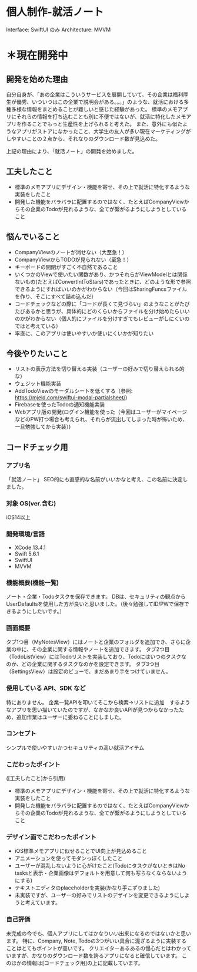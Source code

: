 # 個人制作-就活ノート
Interface: SwiftUI のみ
Architecture: MVVM

# ＊現在開発中

## 開発を始めた理由
自分自身が、「あの企業はこういうサービスを展開していて、その企業は福利厚生が優秀、いついつはこの企業で説明会がある。。。」のような、就活における多種多様な情報をまとめることが難しいと感じた経験があった。
標準のメモアプリにそれらの情報を打ち込むことも別に不便ではないが、就活に特化したメモアプリを作ることでもっと生産性を上げられると考えた。
また、意外にも似たようなアプリがストアになかったこと、大学生の友人が多い現在マーケティングがしやすいことの２点から、それなりのダウンロード数が見込めた。

上記の理由により、「就活ノート」の開発を始めました。

## 工夫したこと
- 標準のメモアプリにデザイン・機能を寄せ、その上で就活に特化するような実装をしたこと
- 開発した機能をバラバラに配置するのではなく、たとえばCompanyViewからその企業のTodoが見れるような、全てが繋がるようにしようとしていること

## 悩んでいること
- CompanyViewのノートが消せない（大至急！）
- CompanyViewからTODOが見られない（至急！）
- キーボードの開閉がすごく不自然であること
- いくつかのViewで使いたい関数があり、かつそれらがViewModelとは関係ないもの(たとえばConvertIntToStars)であったときに、どのような形で参照できるようにすればいいのかがわからない（今回はSharingFuncsファイルを作り、そこにすべて詰め込んだ）
- コードチェックなどの際に「コードが長くて見づらい」のようなことがたびたびあるかと思うが、具体的にどのくらいからファイルを分け始めたらいいのかがわからない（個人的にファイルを分けすぎてもレビューがしにくいのではと考えている）
- 率直に、このアプリは使いやすいか使いにくいかが知りたい

## 今後やりたいこと
- リストの表示方法を切り替える実装（ユーザーの好みで切り替えられる的な）
- ウェジット機能実装
- AddTodoViewのモーダルシートを低くする（参照: https://mjeld.com/swiftui-modal-partialsheet/)
- Firebaseを使ったTodoの通知機能実装
- Webアプリ版の開発(ログイン機能を使った（今回はユーザーがマイページなどのPW打つ場合も考えられ、それらが流出してしまった時が怖いため、一旦勉強してから実装）)

## コードチェック用
### アプリ名 
「就活ノート」
SEO的にも直感的な名前がいいかなと考え、この名前に決定しました。

### 対象 OS(ver.含む) 
iOS14以上
### 開発環境/言語 
- XCode 13.4.1
- Swift 5.6.1
- SwiftUI
- MVVM

### 機能概要(機能一覧) 
ノート・企業・Todoタスクを保存できます。
DBは、セキュリティの観点からUserDefaultsを使用した方が良いと思いました。（後々勉強してID/PWで保存できるようにしたいです。）

### 画面概要 
タブ1つ目（MyNotesView）にはノートと企業のフォルダを追加でき、さらに企業の中に、その企業に関する情報やノートを追加できます。
タブ2つ目（TodoListView）にはTodoリストを実装しており、Todoにはいつのタスクなのか、どの企業に関するタスクなのかを設定できます。
タブ3つ目（SettingsView）は設定のビューで、まだあまり手をつけていません。

### 使用している API、SDK など 
特にありません。
企業一覧APIを叩いてそこから検索→リストに追加　するようなアプリを思い描いていたのですが、なかなか良いAPIが見つからなかったため、追加作業はユーザーに委ねることにしました。

### コンセプト 
シンプルで使いやすいかつセキュリティの高い就活アイテム

### こだわったポイント 
([工夫したこと]から引用)
- 標準のメモアプリにデザイン・機能を寄せ、その上で就活に特化するような実装をしたこと
- 開発した機能をバラバラに配置するのではなく、たとえばCompanyViewからその企業のTodoが見れるような、全てが繋がるようにしようとしていること

### デザイン面でこだわったポイント 
- iOS標準メモアプリに似せることでUI向上が見込めること
- アニメーションを使ってモダンっぽくしたこと
- ユーザーが混乱しないように心がけたこと(TodoにタスクがないときはNo tasksと表示・企業画像はデフォルトを用意して何も写らなくならないようにする)
- テキストエディタのplaceholderを実装(かなり手こずりました)
- 未実装ですが、ユーザーの好みでリストのデザインを変更できるようにしようと考えています。

### 自己評価
未完成の今でも、個人アプリにしてはかなりいい出来になるのではないかと思います。
特に、Company, Note, Todoの3つがいい具合に混ざるように実装することはとてもポイントが高いです。
クリエイターあるあるの慢心だとはわかっていますが、かなりのダウンロード数を誇るアプリになると確信しています。
このほかの情報は[コードチェック用]の上に記載しています。



